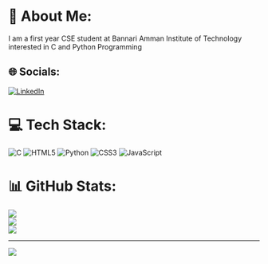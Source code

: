 # 💫 About Me:
I am a first year CSE student at Bannari Amman Institute of Technology <br>interested in C and Python Programming


## 🌐 Socials:
[![LinkedIn](https://img.shields.io/badge/LinkedIn-%230077B5.svg?logo=linkedin&logoColor=white)](https://linkedin.com/in/www.linkedin.com/in/rahavi-ganeshan-521929328) 

# 💻 Tech Stack:
![C](https://img.shields.io/badge/c-%2300599C.svg?style=for-the-badge&logo=c&logoColor=white) ![HTML5](https://img.shields.io/badge/html5-%23E34F26.svg?style=for-the-badge&logo=html5&logoColor=white) ![Python](https://img.shields.io/badge/python-3670A0?style=for-the-badge&logo=python&logoColor=ffdd54) ![CSS3](https://img.shields.io/badge/css3-%231572B6.svg?style=for-the-badge&logo=css3&logoColor=white) ![JavaScript](https://img.shields.io/badge/javascript-%23323330.svg?style=for-the-badge&logo=javascript&logoColor=%23F7DF1E)
# 📊 GitHub Stats:
![](https://github-readme-stats.vercel.app/api?username=codeher-rahavi&theme=dark&hide_border=false&include_all_commits=false&count_private=false)<br/>
![](https://github-readme-streak-stats.herokuapp.com/?user=codeher-rahavi&theme=dark&hide_border=false)<br/>
![](https://github-readme-stats.vercel.app/api/top-langs/?username=codeher-rahavi&theme=dark&hide_border=false&include_all_commits=false&count_private=false&layout=compact)

---
[![](https://visitcount.itsvg.in/api?id=codeher-rahavi&icon=3&color=0)](https://visitcount.itsvg.in)

<!-- Proudly created with GPRM ( https://gprm.itsvg.in ) -->
